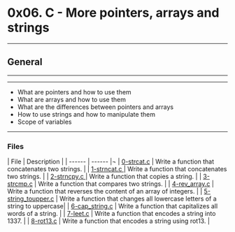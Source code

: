 # 0x06. C - More pointers, arrays and strings
---
 ## General
 ---
 ---
 - What are pointers and how to use them
 - What are arrays and how to use them
 - What are the differences between pointers and arrays
 - How to use strings and how to manipulate them
 - Scope of variables
 ---
 ### Files

| File | Description |
| ------ | ------ |¬
| [0-strcat.c]() | Write a function that concatenates two strings.  |
| [1-strncat.c ]() | Write a function that concatenates two strings. |
| [2-strncpy.c ]() | Write a function that copies a string. |
| [3-strcmp.c]() | Write a function that compares two strings. |
| [4-rev_array.c]() | Write a function that reverses the content of an array of
integers. |
| [5-string_toupper.c]() | Write a function that changes all lowercase letters of a string to uppercase|
| [6-cap_string.c]() | Write a function that capitalizes all words of a string. |
| [7-leet.c]() | Write a function that encodes a string into 1337. |
| [8-rot13.c]() | Write a function that encodes a string using rot13. |
